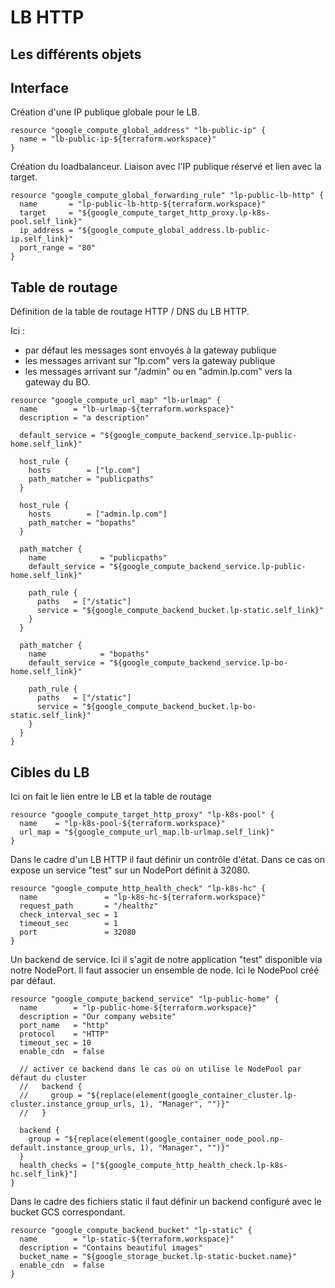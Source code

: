 # LB HTTP

## Les différents objets

## Interface

Création d'une IP publique globale pour le LB.

```language-terraform
resource "google_compute_global_address" "lb-public-ip" {
  name = "lb-public-ip-${terraform.workspace}"
}
```

Création du loadbalanceur. Liaison avec l'IP publique réservé et lien avec la target.

```language-terraform
resource "google_compute_global_forwarding_rule" "lp-public-lb-http" {
  name       = "lp-public-lb-http-${terraform.workspace}"
  target     = "${google_compute_target_http_proxy.lp-k8s-pool.self_link}"
  ip_address = "${google_compute_global_address.lb-public-ip.self_link}"
  port_range = "80"
}
```

## Table de routage

Définition de la table de routage HTTP / DNS du LB HTTP.

Ici :

- par défaut les messages sont envoyés à la gateway publique
- les messages arrivant sur "lp.com" vers la gateway publique
- les messages arrivant sur "/admin" ou en "admin.lp.com" vers la gateway du BO.

```language-terraform
resource "google_compute_url_map" "lb-urlmap" {
  name        = "lb-urlmap-${terraform.workspace}"
  description = "a description"

  default_service = "${google_compute_backend_service.lp-public-home.self_link}"

  host_rule {
    hosts        = ["lp.com"]
    path_matcher = "publicpaths"
  }
  
  host_rule {
    hosts        = ["admin.lp.com"]
    path_matcher = "bopaths"
  }

  path_matcher {
    name            = "publicpaths"
    default_service = "${google_compute_backend_service.lp-public-home.self_link}"

    path_rule {
      paths   = ["/static"]
      service = "${google_compute_backend_bucket.lp-static.self_link}"
    }
  }

  path_matcher {
    name            = "bopaths"
    default_service = "${google_compute_backend_service.lp-bo-home.self_link}"

    path_rule {
      paths   = ["/static"]
      service = "${google_compute_backend_bucket.lp-bo-static.self_link}"
    }
  }
}
```

## Cibles du LB

Ici on fait le lien entre le LB et la table de routage

```language-terraform
resource "google_compute_target_http_proxy" "lp-k8s-pool" {
  name    = "lp-k8s-pool-${terraform.workspace}"
  url_map = "${google_compute_url_map.lb-urlmap.self_link}"
}
```

Dans le cadre d'un LB HTTP il faut définir un contrôle d'état.
Dans ce cas on expose un service "test" sur un NodePort définit à 32080. 

```language-terraform
resource "google_compute_http_health_check" "lp-k8s-hc" {
  name               = "lp-k8s-hc-${terraform.workspace}"
  request_path       = "/healthz"
  check_interval_sec = 1
  timeout_sec        = 1
  port               = 32080
}
```

Un backend de service. Ici il s'agit de notre application "test" disponible via notre NodePort.
Il faut associer un ensemble de node. Ici le NodePool créé par défaut.

```language-terraform
resource "google_compute_backend_service" "lp-public-home" {
  name        = "lp-public-home-${terraform.workspace}"
  description = "Our company website"
  port_name   = "http"
  protocol    = "HTTP"
  timeout_sec = 10
  enable_cdn  = false

  // activer ce backend dans le cas où on utilise le NodePool par défaut du cluster
  //   backend {
  //     group = "${replace(element(google_container_cluster.lp-cluster.instance_group_urls, 1), "Manager", "")}"
  //   }

  backend {
    group = "${replace(element(google_container_node_pool.np-default.instance_group_urls, 1), "Manager", "")}"
  }
  health_checks = ["${google_compute_http_health_check.lp-k8s-hc.self_link}"]
}
```

Dans le cadre des fichiers static il faut définir un backend configuré avec le bucket GCS correspondant.

```language-terraform
resource "google_compute_backend_bucket" "lp-static" {
  name        = "lp-static-${terraform.workspace}"
  description = "Contains beautiful images"
  bucket_name = "${google_storage_bucket.lp-static-bucket.name}"
  enable_cdn  = false
}
```
